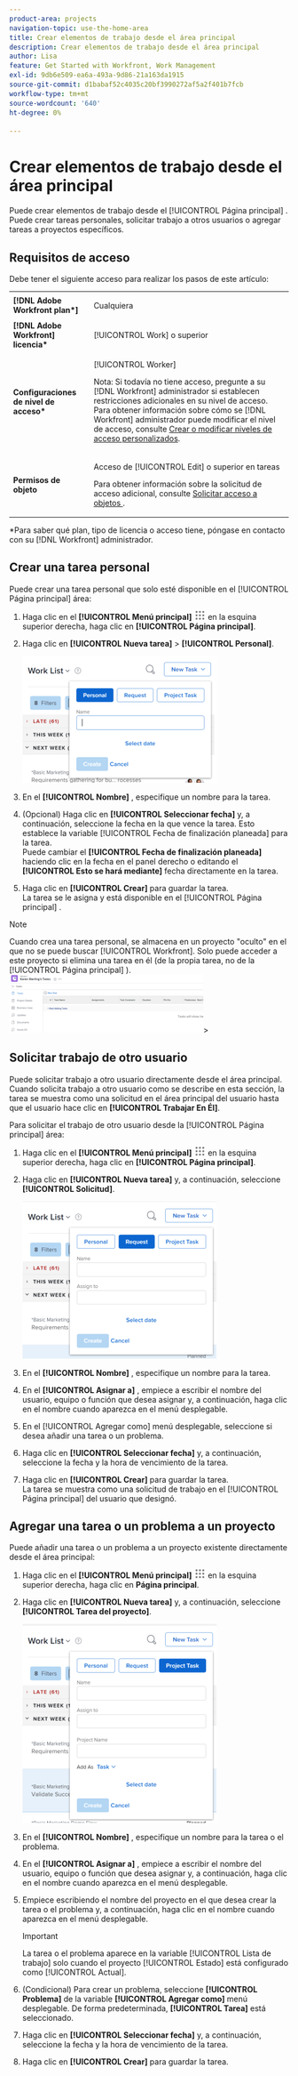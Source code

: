 ```yaml
---
product-area: projects
navigation-topic: use-the-home-area
title: Crear elementos de trabajo desde el área principal
description: Crear elementos de trabajo desde el área principal
author: Lisa
feature: Get Started with Workfront, Work Management
exl-id: 9db6e509-ea6a-493a-9d86-21a163da1915
source-git-commit: d1babaf52c4035c20bf3990272af5a2f401b7fcb
workflow-type: tm+mt
source-wordcount: '640'
ht-degree: 0%

---
```


# Crear elementos de trabajo desde el área principal

<!--
<p data-mc-conditions="QuicksilverOrClassic.Draft mode">(NOTE: From Courtney: Need to rename)</p>
-->

Puede crear elementos de trabajo desde el [!UICONTROL Página principal] . Puede crear tareas personales, solicitar trabajo a otros usuarios o agregar tareas a proyectos específicos.

## Requisitos de acceso

Debe tener el siguiente acceso para realizar los pasos de este artículo:

<table style="table-layout:auto"> 
 <col> 
 <col> 
 <tbody> 
  <tr> 
   <td role="rowheader"><strong>[!DNL Adobe Workfront plan*]</strong></td> 
   <td> <p>Cualquiera</p> </td> 
  </tr> 
  <tr> 
   <td role="rowheader"><strong>[!DNL Adobe Workfront] licencia*</strong></td> 
   <td> <p>[!UICONTROL Work] o superior</p> </td> 
  </tr> 
  <tr> 
   <td role="rowheader"><strong>Configuraciones de nivel de acceso*</strong></td> 
   <td> <p>[!UICONTROL Worker]</p> <p>Nota: Si todavía no tiene acceso, pregunte a su [!DNL Workfront] administrador si establecen restricciones adicionales en su nivel de acceso. Para obtener información sobre cómo se [!DNL Workfront] administrador puede modificar el nivel de acceso, consulte <a href="../../../administration-and-setup/add-users/configure-and-grant-access/create-modify-access-levels.md" class="MCXref xref">Crear o modificar niveles de acceso personalizados</a>.</p> </td> 
  </tr> 
  <tr> 
   <td role="rowheader"><strong>Permisos de objeto</strong></td> 
   <td> <p>Acceso de [!UICONTROL Edit] o superior en tareas</p> <p>Para obtener información sobre la solicitud de acceso adicional, consulte <a href="../../../workfront-basics/grant-and-request-access-to-objects/request-access.md" class="MCXref xref">Solicitar acceso a objetos </a>.</p> </td> 
  </tr> 
 </tbody> 
</table>

&#42;Para saber qué plan, tipo de licencia o acceso tiene, póngase en contacto con su [!DNL Workfront] administrador.

## Crear una tarea personal

Puede crear una tarea personal que solo esté disponible en el [!UICONTROL Página principal] área:

1. Haga clic en el **[!UICONTROL Menú principal]** ![](assets/main-menu-icon.png) en la esquina superior derecha, haga clic en **[!UICONTROL Página principal]**.
1. Haga clic en **[!UICONTROL Nueva tarea]** > **[!UICONTROL Personal]**.

   ![](assets/creating-work-items-new-task-personal-nwe-350x228.png)

1. En el **[!UICONTROL Nombre]** , especifique un nombre para la tarea.
1. (Opcional) Haga clic en **[!UICONTROL Seleccionar fecha]** y, a continuación, seleccione la fecha en la que vence la tarea. Esto establece la variable [!UICONTROL Fecha de finalización planeada] para la tarea.\
   Puede cambiar el **[!UICONTROL Fecha de finalización planeada]** haciendo clic en la fecha en el panel derecho o editando el **[!UICONTROL Esto se hará mediante]** fecha directamente en la tarea.

1. Haga clic en **[!UICONTROL Crear]** para guardar la tarea.\
   La tarea se le asigna y está disponible en el [!UICONTROL Página principal] .

>[!NOTE]
>
>Cuando crea una tarea personal, se almacena en un proyecto &quot;oculto&quot; en el que no se puede buscar [!UICONTROL Workfront]. Solo puede acceder a este proyecto si elimina una tarea en él (de la propia tarea, no de la [!UICONTROL Página principal] ).\
>![[!UICONTROL Proyecto para tareas personales]](assets/createworkitems-personal--project-350x105.png)>

## Solicitar trabajo de otro usuario

Puede solicitar trabajo a otro usuario directamente desde el área principal. Cuando solicita trabajo a otro usuario como se describe en esta sección, la tarea se muestra como una solicitud en el área principal del usuario hasta que el usuario hace clic en **[!UICONTROL Trabajar En Él]**.

Para solicitar el trabajo de otro usuario desde la [!UICONTROL Página principal] área:

1. Haga clic en el **[!UICONTROL Menú principal]** ![](assets/main-menu-icon.png) en la esquina superior derecha, haga clic en **[!UICONTROL Página principal]**.
1. Haga clic en **[!UICONTROL Nueva tarea]** y, a continuación, seleccione **[!UICONTROL Solicitud]**.

   ![](assets/creating-work-items-new-task-request-nwe-350x283.png)

1. En el **[!UICONTROL Nombre]** , especifique un nombre para la tarea.
1. En el **[!UICONTROL Asignar a]** , empiece a escribir el nombre del usuario, equipo o función que desea asignar y, a continuación, haga clic en el nombre cuando aparezca en el menú desplegable.
1. En el [!UICONTROL Agregar como] menú desplegable, seleccione si desea añadir una tarea o un problema.
1. Haga clic en **[!UICONTROL Seleccionar fecha]** y, a continuación, seleccione la fecha y la hora de vencimiento de la tarea.
1. Haga clic en **[!UICONTROL Crear]** para guardar la tarea.\
   La tarea se muestra como una solicitud de trabajo en el [!UICONTROL Página principal] del usuario que designó.

## Agregar una tarea o un problema a un proyecto

Puede añadir una tarea o un problema a un proyecto existente directamente desde el área principal:

1. Haga clic en el **[!UICONTROL Menú principal]** ![](assets/main-menu-icon.png) en la esquina superior derecha, haga clic en **Página principal**.
1. Haga clic en **[!UICONTROL Nueva tarea]** y, a continuación, seleccione **[!UICONTROL Tarea del proyecto]**.

   ![](assets/creating-work-items-new-project-task-nwe-350x358.png)

1. En el **[!UICONTROL Nombre]** , especifique un nombre para la tarea o el problema.
1. En el **[!UICONTROL Asignar a]** , empiece a escribir el nombre del usuario, equipo o función que desea asignar y, a continuación, haga clic en el nombre cuando aparezca en el menú desplegable.
1. Empiece escribiendo el nombre del proyecto en el que desea crear la tarea o el problema y, a continuación, haga clic en el nombre cuando aparezca en el menú desplegable.

   >[!IMPORTANT]
   >
   >La tarea o el problema aparece en la variable [!UICONTROL Lista de trabajo] solo cuando el proyecto [!UICONTROL Estado] está configurado como [!UICONTROL Actual].

1. (Condicional) Para crear un problema, seleccione **[!UICONTROL Problema]** de la variable **[!UICONTROL Agregar como]** menú desplegable. De forma predeterminada, **[!UICONTROL Tarea]** está seleccionado.

1. Haga clic en **[!UICONTROL Seleccionar fecha]** y, a continuación, seleccione la fecha y la hora de vencimiento de la tarea.
1. Haga clic en **[!UICONTROL Crear]** para guardar la tarea.
